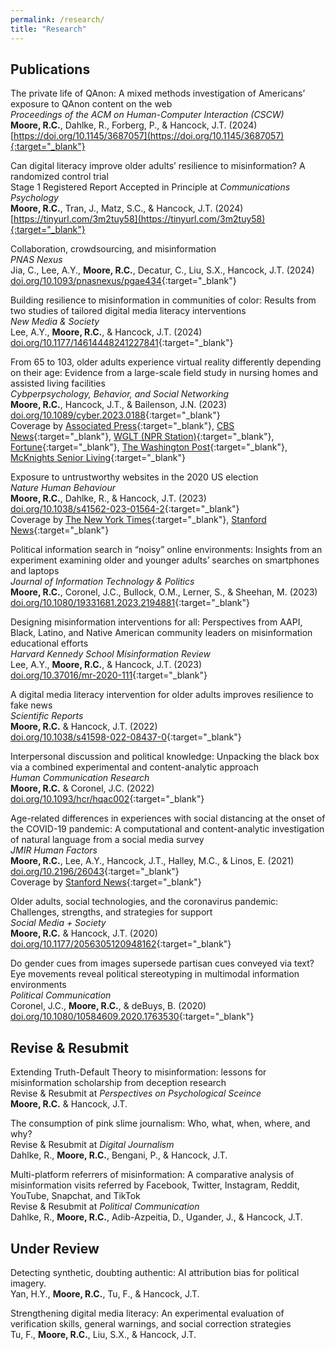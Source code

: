 ```yaml
---
permalink: /research/
title: "Research"
---
```


## Publications

The private life of QAnon: A mixed methods investigation of Americans’ exposure to QAnon content on the web<br>
*Proceedings of the ACM on Human-Computer Interaction (CSCW)*<br>
**Moore, R.C.**, Dahlke, R., Forberg, P., & Hancock, J.T. (2024)<br>
[https://doi.org/10.1145/3687057](https://doi.org/10.1145/3687057){:target="_blank"}

Can digital literacy improve older adults’ resilience to misinformation? A randomized control trial<br>
Stage 1 Registered Report Accepted in Principle at *Communications Psychology*<br>
**Moore, R.C.**, Tran, J., Matz, S.C., & Hancock, J.T. (2024)<br>
[https://tinyurl.com/3m2tuy58](https://tinyurl.com/3m2tuy58){:target="_blank"}

Collaboration, crowdsourcing, and misinformation<br>
*PNAS Nexus*<br>
Jia, C., Lee, A.Y., **Moore, R.C.**, Decatur, C., Liu, S.X., Hancock, J.T. (2024)<br>
[doi.org/10.1093/pnasnexus/pgae434](https://doi.org/10.1093/pnasnexus/pgae434){:target="_blank"}

Building resilience to misinformation in communities of color: Results from two studies of tailored digital media literacy interventions<br>
*New Media & Society*<br>
Lee, A.Y., **Moore, R.C.**, & Hancock, J.T. (2024)<br>
[doi.org/10.1177/14614448241227841](https://doi.org/10.1177/14614448241227841){:target="_blank"}

From 65 to 103, older adults experience virtual reality differently depending on their age: Evidence from a large-scale field study in nursing homes and assisted living facilities<br>
*Cybperpsychology, Behavior, and Social Networking*<br>
**Moore, R.C.**, Hancock, J.T., & Bailenson, J.N. (2023)<br>
[doi.org/10.1089/cyber.2023.0188](http://doi.org/10.1089/cyber.2023.0188){:target="_blank"}<br>
Coverage by [Associated Press](https://apnews.com/article/virtual-reality-seniors-florida-dementia-c2989fcfb5dca58639fbc0f8060d1eff){:target="_blank"}, [CBS News](https://www.cbsnews.com/video/older-adults-benefit-from-virtual-reality-headsets-study/){:target="_blank"}, [WGLT (NPR Station)](https://www.wglt.org/local-news/2024-03-07/a-bloomington-creators-vr-worlds-are-helping-older-adults-stave-off-social-isolation){:target="_blank"}, [Fortune](https://fortune.com/2024/02/19/stanford-university-vr-study-seniors-eldery/){:target="_blank"}, [The Washington Post](https://www.washingtonpost.com/technology/2023/12/21/virtual-reality-eldercare-benefits-loneliness/){:target="_blank"}, [McKnights Senior Living](https://www.mcknightsseniorliving.com/home/technology/providers-advised-vr-platforms-may-not-be-worthwhile-for-octogenarians-and-above/){:target="_blank"}

Exposure to untrustworthy websites in the 2020 US election<br>
*Nature Human Behaviour*<br>
**Moore, R.C.**, Dahlke, R., & Hancock, J.T. (2023)<br>
[doi.org/10.1038/s41562-023-01564-2](https://doi.org/10.1038/s41562-023-01564-2){:target="_blank"}<br>
Coverage by [The New York Times](https://www.nytimes.com/2023/04/13/business/media/misinformation-2020-election-study.html){:target="_blank"}, [Stanford News](https://news.stanford.edu/2023/04/13/2020-election-saw-fewer-people-clicking-misinformation-websites-stanford-study-finds/){:target="_blank"}

Political information search in “noisy” online environments: Insights from an experiment examining older and younger adults’ searches on smartphones and laptops<br>
*Journal of Information Technology & Politics*<br>
**Moore, R.C.**, Coronel, J.C., Bullock, O.M., Lerner, S., & Sheehan, M. (2023)<br>
[doi.org/10.1080/19331681.2023.2194881](https://doi.org/10.1080/19331681.2023.2194881){:target="_blank"}

Designing misinformation interventions for all: Perspectives from AAPI, Black, Latino, and Native American community leaders on misinformation educational efforts<br>
*Harvard Kennedy School Misinformation Review*<br>
Lee, A.Y., **Moore, R.C.**, & Hancock, J.T. (2023)<br>
[doi.org/10.37016/mr-2020-111](https://doi.org/10.37016/mr-2020-111){:target="_blank"}

A digital media literacy intervention for older adults improves resilience to fake news<br>
*Scientific Reports*<br>
**Moore, R.C.** & Hancock, J.T. (2022)<br>
[doi.org/10.1038/s41598-022-08437-0](https://doi.org/10.1038/s41598-022-08437-0){:target="_blank"}

Interpersonal discussion and political knowledge: Unpacking the black box via a combined experimental and content-analytic approach<br>
*Human Communication Research*<br>
**Moore, R.C.** & Coronel, J.C. (2022)<br>
[doi.org/10.1093/hcr/hqac002](https://doi.org/10.1093/hcr/hqac002){:target="_blank"}

Age-related differences in experiences with social distancing at the onset of the COVID-19 pandemic: A computational and content-analytic investigation of natural language from a social media survey<br>
*JMIR Human Factors*<br>
**Moore, R.C.**, Lee, A.Y., Hancock, J.T., Halley, M.C., & Linos, E. (2021)<br>
[doi.org/10.2196/26043](https://doi.org/10.2196/26043){:target="_blank"}<br>
Coverage by [Stanford News](https://news.stanford.edu/2020/04/14/people-didnt-social-distance/){:target="_blank"}

Older adults, social technologies, and the coronavirus pandemic: Challenges, strengths, and strategies for support<br>
*Social Media + Society*<br>
**Moore, R.C.** & Hancock, J.T. (2020)<br>
[doi.org/10.1177/2056305120948162](https://doi.org/10.1177/2056305120948162){:target="_blank"}

Do gender cues from images supersede partisan cues conveyed via text? Eye movements reveal political stereotyping in multimodal information environments<br>
*Political Communication*<br>
Coronel, J.C., **Moore, R.C.**, & deBuys, B. (2020)<br>
[doi.org/10.1080/10584609.2020.1763530](https://doi.org/10.1080/10584609.2020.1763530){:target="_blank"}

## Revise & Resubmit

Extending Truth-Default Theory to misinformation: lessons for misinformation scholarship from deception research<br>
Revise & Resubmit at *Perspectives on Psychological Sceince*<br>
**Moore, R.C.** & Hancock, J.T.

The consumption of pink slime journalism: Who, what, when, where, and why?<br>
Revise & Resubmit at *Digital Journalism*<br>
Dahlke, R., **Moore, R.C.**, Bengani, P., & Hancock, J.T.

Multi-platform referrers of misinformation: A comparative analysis of misinformation visits referred by Facebook, Twitter, Instagram, Reddit, YouTube, Snapchat, and TikTok<br>
Revise & Resubmit at *Political Communication*<br>
Dahlke, R., **Moore, R.C.**, Adib-Azpeitia, D., Ugander, J., & Hancock, J.T.

## Under Review

Detecting synthetic, doubting authentic: AI attribution bias for political imagery.<br>
Yan, H.Y., **Moore, R.C.**, Tu, F., & Hancock, J.T.

Strengthening digital media literacy: An experimental evaluation of verification skills, general warnings, and social correction strategies<br>
Tu, F., **Moore, R.C.**, Liu, S.X., & Hancock, J.T.
